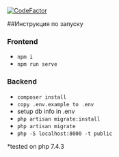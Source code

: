 [![CodeFactor](https://www.codefactor.io/repository/github/lukentui/lumen-vue-feedback-form/badge)](https://www.codefactor.io/repository/github/lukentui/lumen-vue-feedback-form)

##Инструкция по запуску
### Frontend
- `npm i`
- `npm run serve`

### Backend
- `composer install`
- `copy .env.example to .env`
- setup db info in .env
- `php artisan migrate:install`
- `php artisan migrate`
- `php -S localhost:8000 -t public`

*tested on php 7.4.3